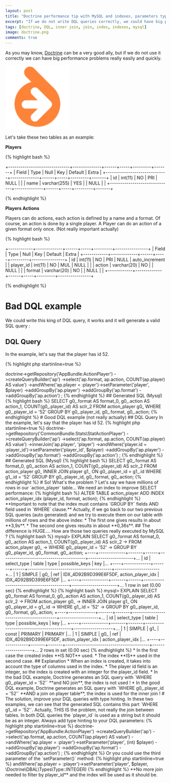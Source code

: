 ```yaml
---
layout: post
title: "Doctrine performance tip with MySQL and indexes, parameters type hinting"
excerpt: "If we do not write DQL queries correctly, we could have big performance problems."
tags: [doctrine, DQL, inner join, join, index, indexes, mysql]
image: doctrine.png
comments: true
---
```


As you may know, [Doctrine](http://www.doctrine-project.org/) can be a very good ally, but if we do not use it correctly
we can have big performance problems really easily and quickly.

![Symfony](/images/posts/doctrine.png)

Let's take these two tables as an example:

**Players**

{% highlight bash %}

+------------------------------+--------------+------+-----+---------+-------+
| Field                        | Type         | Null | Key | Default | Extra |
+------------------------------+--------------+------+-----+---------+-------+
| id                           | int(11)      | NO   | PRI | NULL    |       |
| name                         | varchar(255) | YES  |     | NULL    |       |
+------------------------------+--------------+------+-----+---------+-------+

{% endhighlight %}

**Players Actions**

Players can do actions, each action is defined by a name and a format.
Of course, an action is done by a single player.
A Player can do an action of a given format only once. (Not really important actually)

{% highlight bash %}

+------------+-------------+------+-----+---------+----------------+
| Field      | Type        | Null | Key | Default | Extra          |
+------------+-------------+------+-----+---------+----------------+
| id         | int(11)     | NO   | PRI | NULL    | auto_increment |
| player_id  | int(11)     | NO   | MUL | NULL    |                |
| action     | varchar(20) | NO   |     | NULL    |                |
| format     | varchar(20) | NO   |     | NULL    |                |
+------------+-------------+------+-----+---------+----------------+

{% endhighlight %}

# Bad DQL example

We could write this king of DQL query,
it works and it will generate a valid SQL query :

## DQL Query

In the example, let's say that the player has id 52.

{% highlight php startinline=true %}
<?php

$qb = $this->doctrine->getRepository('AppBundle:ActionPlayer')
    ->createQueryBuilder('ap')
    ->select('ap.format, ap.action, COUNT(ap.player) AS value')
    ->andWhere('ap.player = :player')->setParameter('player', $player)
    ->addGroupBy('ap.player')
    ->addGroupBy('ap.format')
    ->addGroupBy('ap.action')
;

{% endhighlight %}

## Generated SQL (Mysql)

{% highlight bash %}

SELECT g0_.format AS format_0, g0_.action AS action_1, COUNT(g0_.player_id) AS sclr_2
FROM action_player g0_
WHERE g0_.player_id = '52'
GROUP BY g0_.player_id, g0_.format, g0_.action;

{% endhighlight %}

# Good DQL example (not really actually)

## DQL Query

In the example, let's say that the player has id 52.

{% highlight php startinline=true %}
<?php

$qb = $this->doctrine->getRepository('CommonBundle:Stats\StatActionPlayer')
    ->createQueryBuilder('ap')
    ->select('ap.format, ap.action, COUNT(ap.player) AS value')
    ->innerJoin('ap.player', 'player')
    ->andWhere('player.id = :player_id')->setParameter('player_id', $player)
    ->addGroupBy('ap.player')
    ->addGroupBy('ap.format')
    ->addGroupBy('ap.action')
;
{% endhighlight %}

## Generated SQL (Mysql)

{% highlight bash %}

SELECT g0_.format AS format_0, g0_.action AS action_1, COUNT(g0_.player_id) AS sclr_2
FROM action_player g0_
INNER JOIN player g1_ ON g0_.player_id = g1_.id
WHERE g1_.id = '52'
GROUP BY g0_.player_id, g0_.format, g0_.action;

{% endhighlight %}


# So! What's the problem ?

Let's say we have millions of rows in our `action_player` table...
We need an index to improve SELECT performance:

{% highlight bash %}
ALTER TABLE action_player ADD INDEX action_player_idx (player_id, format, action);
{% endhighlight %}

**Important to note that the index must contains `GROUP BY` fields AND field used in `WHERE` clause.**

Actually, if we go back to our two previous SQL queries (auto generated)
and we try to execute them on our table with millions of rows and the above index:

* The first one gives results in about **3,9s**.
* The second one gives results in about **0,36s**.

## The difference is HUGE....

How are those two queries really executed by MySQL ?

{% highlight bash %}
mysql> EXPLAIN SELECT g0_.format AS format_0, g0_.action AS action_1, COUNT(g0_.player_id) AS sclr_2
    -> FROM action_player g0_
    -> WHERE g0_.player_id = '52'
    -> GROUP BY g0_.player_id, g0_.format, g0_.action;
+----+-------------+-------+------+-----------------------------------------+----------------------+...
| id | select_type | table | type | possible_keys                           | key                  |...
+----+-------------+-------+------+-----------------------------------------+----------------------+...
|  1 | SIMPLE      | g0_   | ref  | IDX_4D92B9D399E6F5DF, action_player_idx | IDX_4D92B9D399E6F5DF |...
+----+-------------+-------+------+-----------------------------------------+----------------------+...
1 row in set (0.00 sec)
{% endhighlight %}

{% highlight bash %}
mysql> EXPLAIN SELECT g0_.format AS format_0, g0_.action AS action_1, COUNT(g0_.player_id) AS sclr_2
    -> FROM action_player g0_
    -> INNER JOIN player g1_ ON g0_.player_id = g1_.id
    -> WHERE g1_.id = '52'
    -> GROUP BY g0_.player_id, g0_.format, g0_.action;
+----+-------------+-------+-------+-----------------------------------------+-------------------+...
| id | select_type | table | type  | possible_keys                           | key               |...
+----+-------------+-------+-------+-----------------------------------------+-------------------+...
|  1 | SIMPLE      | g1_   | const | PRIMARY                                 | PRIMARY           |...
|  1 | SIMPLE      | g0_   | ref   | IDX_4D92B9D399E6F5DF, action_player_idx | action_player_idx |...
+----+-------------+-------+-------+-----------------------------------------+-------------------+...
2 rows in set (0.00 sec)
{% endhighlight %}

* In the first case the created index **IS NOT** used.
* The index **IS** used in the second case.

## Explanation

* When an index is created, it takes into account the type of columns used in the index.
* The player id field is an integer, so the index is created with an integer for the player_id field.
* In the bad DQL example, Doctrine generates an SQL query with `WHERE g0_.player_id = '52'` **and NO join**, the index is not used !
* In the good DQL example, Doctrine generates an SQL query with `WHERE g0_.player_id = '52'` **AND a join on player table**, the index is used for the inner join !


# The solution, improve your DQL queries with type hinting.

In these two examples, we can see that the generated SQL contains this part `WHERE g1_.id = '52'`.

Actually, THIS IS the problem, not really the join between tables.
In both DQL queries the `player_id` is used as a string but it should be as an integer.

Always add type hinting to your DQL parameters:

{% highlight php startinline=true %}
<?php

$qb = $this->doctrine->getRepository('AppBundle:ActionPlayer')
    ->createQueryBuilder('ap')
    ->select('ap.format, ap.action, COUNT(ap.player) AS value')
    ->andWhere('ap.player = :player')->setParameter('player', (int) $player)
    ->addGroupBy('ap.player')
    ->addGroupBy('ap.format')
    ->addGroupBy('ap.action')
;

{% endhighlight %}

Or you could use the third parameter of the `setParameter()` method:

{% highlight php startinline=true %}
<?php

->andWhere('ap.player = :player')->setParameter('player', $player, \Doctrine\DBAL\Types\Type::INTEGER)

{% endhighlight %}

**No more join needed to filter by player_id** and the index will be used as it should be.

